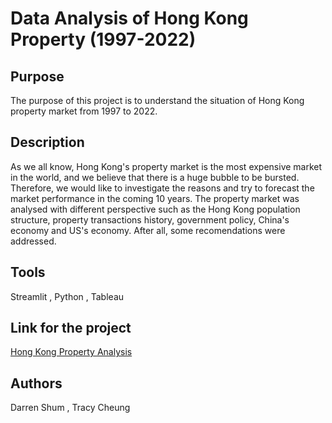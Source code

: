 # Data Analysis of Hong Kong Property (1997-2022)

## Purpose

The purpose of this project is to understand the situation of Hong Kong property market from 1997 to 2022.

## Description
As we all know, Hong Kong's property market is the most expensive market in the world, and we believe that there is a huge bubble to be bursted. Therefore, we would like to investigate the reasons and try to forecast the market performance in the coming 10 years. The property market was analysed with different perspective such as the Hong Kong population structure, property transactions history, government policy, China's economy and US's economy. After all, some recomendations were addressed.

## Tools
Streamlit ,
Python ,
Tableau

## Link for the project

[Hong Kong Property Analysis](https://darrensmk-streamlitprope-streamlitprojectdeploymain-page-rxcg79.streamlit.app/)

## Authors
Darren Shum , Tracy Cheung

